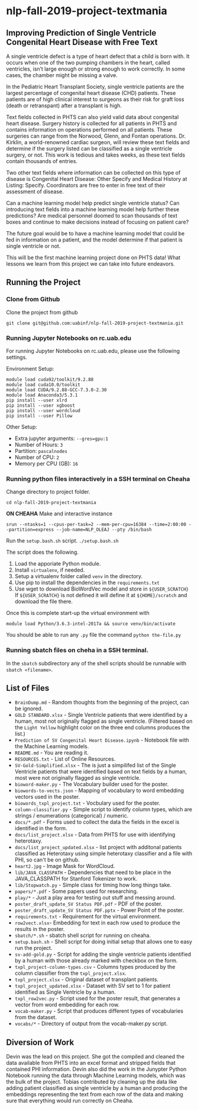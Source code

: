 # nlp-fall-2019-project-textmania

## Improving Prediction of Single Ventricle Congenital Heart Disease with Free Text

A single ventricle defect is a type of heart defect that a child is born with. It occurs when one of the two pumping chambers in the heart, called ventricles, isn’t large enough or strong enough to work correctly. In some cases, the chamber might be missing a valve.

In the Pediatric Heart Transplant Society, single ventricle patients are the largest percentage of congenital heart disease (CHD) patients. These patients are of high clinical interest to surgeons as their risk for graft loss (death or retranspant) after a transplant is high. 

Text fields collected in PHTS can also yield valid data about congenital heart disease. Surgery history is collected for all patients in PHTS and contains information on operations performed on all patients. These surgeries can range from the Norwood, Glenn, and Fontan operations. Dr. Kirklin, a world-renowned cardiac surgeon, will review these text fields and determine if the surgery listed can be classified as a single ventricle surgery, or not. This work is tedious and takes weeks, as these text fields contain thousands of entries. 

Two other text fields where information can be collected on this type of disease is Congenital Heart Disease: Other Specify and Medical History at Listing: Specify. Coordinators are free to enter in free text of their assessment of disease.

Can a machine learning model help predict single ventricle status? Can introducing text fields into a machine learning model help further these predictions? Are medical personnel doomed to scan thousands of text boxes and continue to make decisions instead of focusing on patient care?

The future goal would be to have a machine learning model that could be fed in information on a patient, and the model determine if that patient is single ventricle or not. 

This will be the first machine learning project done on PHTS data! What lessons we learn from this project we can take into future endeavors.


## Running the Project

### Clone from Github

Clone the project from github

```
git clone git@github.com:uabinf/nlp-fall-2019-project-textmania.git
```

### Running  Jupyter Notebooks on rc.uab.edu

For running Jupyter Notebooks on rc.uab.edu, please use the following settings.

Environment Setup:
```
module load cuda92/toolkit/9.2.88
module load cuda10.0/toolkit
module load CUDA/9.2.88-GCC-7.3.0-2.30
module load Anaconda3/5.3.1
pip install --user xlrd
pip install --user xgboost
pip install --user wordcloud
pip install --user Pillow
```

Other Setup:

* Extra jupyter arguments: `--gres=gpu:1`
* Number of Hours: `3`
* Partition: `pascalnodes`
* Number of CPU: `2`
* Memory per CPU (GB): `16`


### Running python files interactively in a SSH terminal on Cheaha

Change directory to project folder.

```
cd nlp-fall-2019-project-textmania
```

**ON CHEAHA** Make and interactive instance

```
srun --ntasks=1 --cpus-per-task=2 --mem-per-cpu=16384 --time=2:00:00 --partition=express --job-name=NLP_OLEAJ --pty /bin/bash
```

Run the `setup.bash.sh` script. `./setup.bash.sh`

The script does the following.

1. Load the apporiate Python module. 
2. Install `virtualenv`, if needed.
3. Setup a virtualenv folder called `venv` in the directory.
4. Use pip to install the dependencies in the `requirements.txt`
5. Use wget to download BioWordVec model and store in `${USER_SCRATCH}` If `${USER_SCRATCH}` is not defined it will define it at `${HOME}/scratch` and download the file there.

Once this is complete start-up the virtual environment with

```
module load Python/3.6.3-intel-2017a && source venv/bin/activate
```

You should be able to run any `.py` file the command
`python the-file.py`

### Running sbatch files on cheha in a SSH terminal.

In the `sbatch` subdirectory any of the shell scripts should be runnable with `sbatch <filename>`.


## List of Files

* `BrainDump.md` - Random thoughts from the beginning of the project, can be ignored.
* `GOLD STANDARD.xlsx` - Single Ventricle patients that were identified by a human, most not originally flagged as single ventricle. (Filtered based on the `Light Yellow` highlight color on the three end columns produces the list.)
* `Prediction of SV Congenital Heart Disease.ipynb` - Notebook file with the Machine Learning models.
* `README.md` - You are reading it.
* `RESOURCES.txt` - List of Online Resources.
* `SV-Gold-Simplified.xlsx` - The is just a simpilifed list of the Single Ventricle patients that were identified based on text fields by a human, most were not originally flagged as single ventricle.
* `bioword-maker.py` - The Vocabulary builder used for the poster.
* `biowords-to-vects.json` - Mapping of vocabulary to word embedding vectors used in the poster.
* `biowords_txpl_project.txt` - Vocbulary used for the poster.
* `column-classifier.py` - Simple script to identify column types, which are strings / enumerations (categorical) / numeric.
* `docs/*.pdf` - Forms used to collect the data the fields in the excel is identified in the form.
* `docs/list_project.xlsx` - Data from PHTS for use with identifying heterotaxy.
* `docs/list_project_updated.xlsx` - list project with additonal patients classified as Heterotaxy using simple heterotaxy classifier and a file with PHI, so can't be on github.
* `heart2.jpg` - Image Mask for WordCloud.
* `lib/JAVA_CLASSPATH` - Dependencies that need to be place in the JAVA_CLASSPATH for Stanford Tokenizer to work.
* `lib/Stopwatch.py` - Simple class for timing how long things take.
* `papers/*.pdf` - Some papers used for researching.
* `play/*` - Just a play area for testing out stuff and messing around.
* `poster_draft_update_SV Status PDF.pdf` - PDF of the poster.
* `poster_draft_update_SV Status PDF.pptx` - Power Point of the poster.
* `requirements.txt` - Requirement for the virtual environment.
* `row2vect.xlsx`- Embedding for text in each row used to produce the results in the poster.
* `sbatch/*.sh` - sbatch shell script for running on cheaha.
* `setup.bash.sh` - Shell script for doing initial setup that allows one to easy run the project.
* `sv-add-gold.py` - Script for adding the single ventricle patients identified by a human with those already marked with checkbox on the form.
* `txpl_project-column-types.csv` - Columns types produced by the column classifier from the `txpl_project.xlsx`.
* `txpl_project.xlsx` - Original dataset of transplant patients.
* `txpl_project_updated.xlsx` - Dataset with SV set to 1 for patient identified as Single Ventricle by a human.
* `txpl_row2vec.py` - Script used for the poster result, that generates a vector from word embedding for each row.
* `vocab-maker.py` - Script that produces different types of vocabularies from the dataset.
* `vocabs/*` - Directory of output from the vocab-maker.py script.

## Diversion of Work

Devin was the lead on this project. She got the compiled and cleaned the data available from PHTS into an excel format and stripped fields that contained PHI information. Devin also did the work in the Junypter Python Notebook running the data through Machine Learning models, which was the bulk of the project. Tobias contributed by cleaning up the data like adding patient classified as single ventricle by a human and producing the embeddings representing the text from each row of the data and making sure that everything would run correctly on Cheaha.

